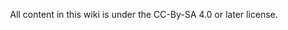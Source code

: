 <p style='text-align: center;'>All content in this wiki is under the CC-By-SA 4.0 or later license.</p>

